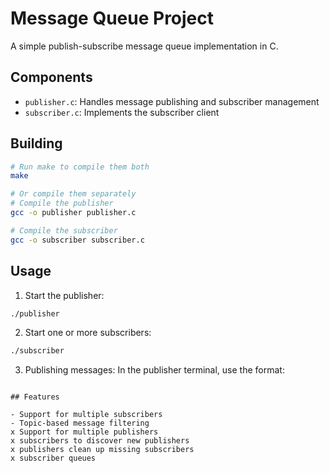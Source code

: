 # Message Queue Project

A simple publish-subscribe message queue implementation in C.

## Components

- `publisher.c`: Handles message publishing and subscriber management
- `subscriber.c`: Implements the subscriber client

## Building

```bash
# Run make to compile them both
make

# Or compile them separately
# Compile the publisher
gcc -o publisher publisher.c

# Compile the subscriber
gcc -o subscriber subscriber.c
```

## Usage

1. Start the publisher:
```bash
./publisher
```

2. Start one or more subscribers:
```bash
./subscriber
```

3. Publishing messages:
In the publisher terminal, use the format: 
```

## Features

- Support for multiple subscribers
- Topic-based message filtering
x Support for multiple publishers
x subscribers to discover new publishers
x publishers clean up missing subscribers 
x subscriber queues

